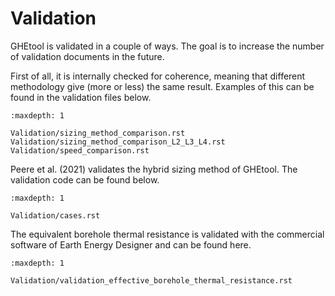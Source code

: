 # Validation

GHEtool is validated in a couple of ways. The goal is to increase the number of validation documents in the future.

First of all, it is internally checked for coherence, meaning that different methodology give (more or less) the same result.
Examples of this can be found in the validation files below.

```{toctree}
:maxdepth: 1

Validation/sizing_method_comparison.rst
Validation/sizing_method_comparison_L2_L3_L4.rst
Validation/speed_comparison.rst
```

Peere et al. (2021) validates the hybrid sizing method of GHEtool. The validation code can be found below.
```{toctree}
:maxdepth: 1

Validation/cases.rst
```

The equivalent borehole thermal resistance is validated with the commercial software of Earth Energy Designer and can be found here.

```{toctree}
:maxdepth: 1

Validation/validation_effective_borehole_thermal_resistance.rst
```
